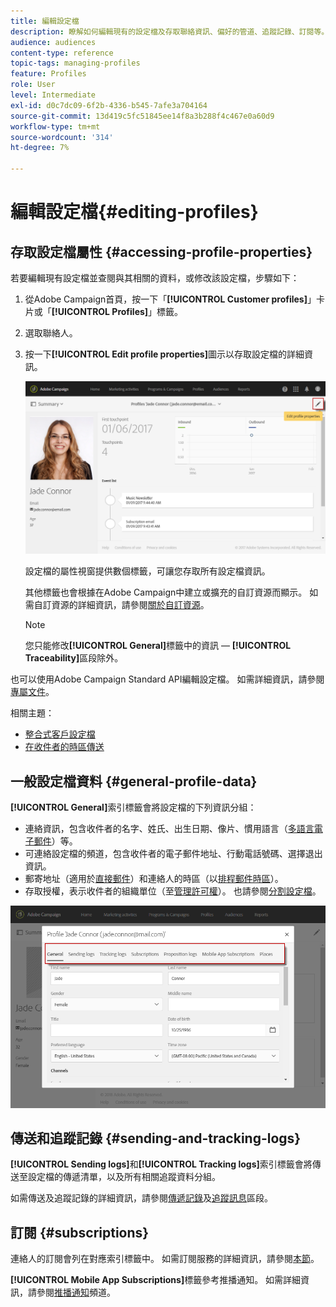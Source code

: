 ```yaml
---
title: 編輯設定檔
description: 瞭解如何編輯現有的設定檔及存取聯絡資訊、偏好的管道、追蹤記錄、訂閱等。
audience: audiences
content-type: reference
topic-tags: managing-profiles
feature: Profiles
role: User
level: Intermediate
exl-id: d0c7dc09-6f2b-4336-b545-7afe3a704164
source-git-commit: 13d419c5fc51845ee14f8a3b288f4c467e0a60d9
workflow-type: tm+mt
source-wordcount: '314'
ht-degree: 7%

---
```


# 編輯設定檔{#editing-profiles}

## 存取設定檔屬性 {#accessing-profile-properties}

若要編輯現有設定檔並查閱與其相關的資料，或修改該設定檔，步驟如下：

1. 從Adobe Campaign首頁，按一下「**[!UICONTROL Customer profiles]**」卡片或「**[!UICONTROL Profiles]**」標籤。
1. 選取聯絡人。
1. 按一下&#x200B;**[!UICONTROL Edit profile properties]**&#x200B;圖示以存取設定檔的詳細資訊。

   ![](assets/profile_creation2.png)

   設定檔的屬性視窗提供數個標籤，可讓您存取所有設定檔資訊。

   其他標籤也會根據在Adobe Campaign中建立或擴充的自訂資源而顯示。 如需自訂資源的詳細資訊，請參閱[關於自訂資源](../../developing/using/data-model-concepts.md)。

   >[!NOTE]
   >
   >您只能修改&#x200B;**[!UICONTROL General]**&#x200B;標籤中的資訊 — **[!UICONTROL Traceability]**&#x200B;區段除外。

也可以使用Adobe Campaign Standard API編輯設定檔。 如需詳細資訊，請參閱[專屬文件](../../api/using/updating-profiles.md)。

相關主題：

* [整合式客戶設定檔](../../audiences/using/integrated-customer-profile.md)
* [在收件者的時區傳送](../../sending/using/sending-messages-at-the-recipient-s-time-zone.md)

## 一般設定檔資料 {#general-profile-data}

**[!UICONTROL General]**&#x200B;索引標籤會將設定檔的下列資訊分組：

* 連絡資訊，包含收件者的名字、姓氏、出生日期、像片、慣用語言（[多語言電子郵件](../../channels/using/creating-a-multilingual-email.md)）等。
* 可連絡設定檔的頻道，包含收件者的電子郵件地址、行動電話號碼、選擇退出資訊。
* 郵寄地址（適用於[直接郵件](../../channels/using/about-direct-mail.md)）和連絡人的時區（以[排程郵件時區](../../sending/using/sending-messages-at-the-recipient-s-time-zone.md)）。
* 存取授權，表示收件者的組織單位（至[管理許可權](../../administration/using/about-access-management.md)）。 也請參閱[分割設定檔](../../administration/using/organizational-units.md#partitioning-profiles)。

![](assets/profile_creation4.png)

## 傳送和追蹤記錄 {#sending-and-tracking-logs}

**[!UICONTROL Sending logs]**&#x200B;和&#x200B;**[!UICONTROL Tracking logs]**&#x200B;索引標籤會將傳送至設定檔的傳遞清單，以及所有相關追蹤資料分組。

如需傳送及追蹤記錄的詳細資訊，請參閱[傳遞記錄](../../sending/using/monitoring-a-delivery.md#delivery-logs)及[追蹤訊息](../../sending/using/tracking-messages.md)區段。

## 訂閱 {#subscriptions}

連絡人的訂閱會列在對應索引標籤中。 如需訂閱服務的詳細資訊，請參閱[本節](../../audiences/using/about-subscriptions.md)。

**[!UICONTROL Mobile App Subscriptions]**&#x200B;標籤參考推播通知。 如需詳細資訊，請參閱[推播通知](../../channels/using/about-push-notifications.md)頻道。
